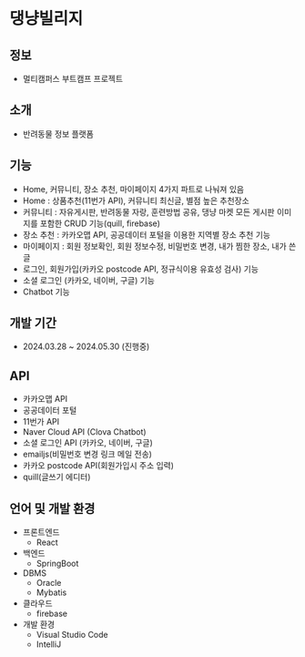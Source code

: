 # 댕냥빌리지
## 정보
- 멀티캠퍼스 부트캠프 프로젝트

## 소개
- 반려동물 정보 플랫폼

## 기능
- Home, 커뮤니티, 장소 추천, 마이페이지 4가지 파트로 나눠져 있음
- Home : 상품추천(11번가 API), 커뮤니티 최신글, 별점 높은 추천장소
- 커뮤니티 : 자유게시판, 반려동물 자랑, 훈련방법 공유, 댕냥 마켓 모든 게시판 이미지를 포함한 CRUD 기능(quill, firebase)
- 장소 추천 : 카카오맵 API, 공공데이터 포털을 이용한 지역별 장소 추천 기능
- 마이페이지 : 회원 정보확인, 회원 정보수정, 비밀번호 변경, 내가 찜한 장소, 내가 쓴글
- 로그인, 회원가입(카카오 postcode API, 정규식이용 유효성 검사) 기능
- 소셜 로그인 (카카오, 네이버, 구글) 기능
- Chatbot 기능

## 개발 기간
- 2024.03.28 ~ 2024.05.30 (진행중)

## API
- 카카오맵 API
- 공공데이터 포털
- 11번가 API
- Naver Cloud API (Clova Chatbot)
- 소셜 로그인 API (카카오, 네이버, 구글)
- emailjs(비밀번호 변경 링크 메일 전송)
- 카카오 postcode API(회원가입시 주소 입력)
- quill(글쓰기 에디터)

## 언어 및 개발 환경
- 프론트엔드
    - React
- 백엔드
    - SpringBoot
- DBMS
    - Oracle
    - Mybatis
- 클라우드
    - firebase
- 개발 환경
    - Visual Studio Code
    - IntelliJ